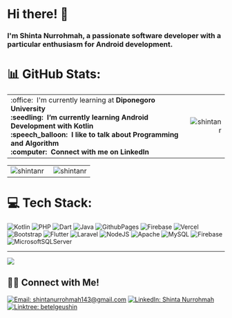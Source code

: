# Hi there! 👋

### I'm Shinta Nurrohmah, a passionate software developer with a particular enthusiasm for Android development. 

# 📊 GitHub Stats:

<table>
<tr>
<td align="left">
 :office: &nbsp;I'm currently learning at <b>Diponegoro University<b>
<br> :seedling: &nbsp;I’m currently learning <b>Android Development with Kotlin<b>
<br> :speech_balloon: &nbsp;I like to talk about <b>Programming<b> and <b>Algorithm<b>
<br> :computer: &nbsp;Connect with me on <b>LinkedIn<b>
</td>

  
<td align="right">
<a href="#shintanr-title">
  <img src="https://github-readme-stats.vercel.app/api?username=shintanr&show_icons=true&theme=react&border_color=61dafb&hide_border=true" alt="shintanr" align="right"/>
</a>
</td>
</tr>
</table>

<table>
  <tr>
    <td align="left">
   <a href="#shintanr-title">
      <img src="https://github-readme-stats.vercel.app/api/top-langs/?username=shintanr&hide=c%23,powershell,Mathematica,Ruby,Objective-C,Objective-C%2b%2b,Cuda&title_color=61dafb&text_color=ffffff&icon_color=61dafb&bg_color=20232a&langs_count=8&layout=compact&border_color=61dafb&hide_border=true" alt="shintanr" align="left"/>
    </a>
    </td>
    <td align="right">
    <a href="#shintanr-title">
      <img src="https://github-readme-streak-stats.herokuapp.com/?user=shintanr&theme=react&border=61dafb&hide_border=true" alt="shintanr" align="right"/>
    </a>
    </td>
  </tr>
</table>


# 💻 Tech Stack:
![Kotlin](https://img.shields.io/badge/kotlin-%237F52FF.svg?style=for-the-badge&logo=kotlin&logoColor=white) ![PHP](https://img.shields.io/badge/php-%23777BB4.svg?style=for-the-badge&logo=php&logoColor=white) ![Dart](https://img.shields.io/badge/dart-%230175C2.svg?style=for-the-badge&logo=dart&logoColor=white) ![Java](https://img.shields.io/badge/java-%23ED8B00.svg?style=for-the-badge&logo=openjdk&logoColor=white) ![GithubPages](https://img.shields.io/badge/github%20pages-121013?style=for-the-badge&logo=github&logoColor=white) ![Firebase](https://img.shields.io/badge/firebase-%23039BE5.svg?style=for-the-badge&logo=firebase) ![Vercel](https://img.shields.io/badge/vercel-%23000000.svg?style=for-the-badge&logo=vercel&logoColor=white) ![Bootstrap](https://img.shields.io/badge/bootstrap-%238511FA.svg?style=for-the-badge&logo=bootstrap&logoColor=white) ![Flutter](https://img.shields.io/badge/Flutter-%2302569B.svg?style=for-the-badge&logo=Flutter&logoColor=white) ![Laravel](https://img.shields.io/badge/laravel-%23FF2D20.svg?style=for-the-badge&logo=laravel&logoColor=white) ![NodeJS](https://img.shields.io/badge/node.js-6DA55F?style=for-the-badge&logo=node.js&logoColor=white) ![Apache](https://img.shields.io/badge/apache-%23D42029.svg?style=for-the-badge&logo=apache&logoColor=white) ![MySQL](https://img.shields.io/badge/mysql-%2300000f.svg?style=for-the-badge&logo=mysql&logoColor=white) ![Firebase](https://img.shields.io/badge/Firebase-039BE5?style=for-the-badge&logo=Firebase&logoColor=white) ![MicrosoftSQLServer](https://img.shields.io/badge/Microsoft%20SQL%20Server-CC2927?style=for-the-badge&logo=microsoft%20sql%20server&logoColor=white)


---
[![](https://visitcount.itsvg.in/api?id=shintanr&icon=0&color=0)](https://visitcount.itsvg.in)

<!-- Proudly created with GPRM ( https://gprm.itsvg.in ) -->

## 🤝🏻 Connect with Me!
[![Email: shintanurrohmah143@gmail.com ](https://img.shields.io/badge/-shintanurrohmah143@gmail.com-D14836?style=flat&logo=Gmail&logoColor=white)](mailto:shintanurrohmah143@gmail.com)
[![LinkedIn: Shinta Nurrohmah](https://img.shields.io/badge/-LinkedIn-blue?style=flat&logo=Linkedin&logoColor=white&link=https://www.linkedin.com/in/shintanurrohmah/)](www.linkedin.com/in/shintanurohmah/)&nbsp;
[![Linktree: betelgeushin](https://img.shields.io/badge/-Linktree-%2300d15b?style=flat&logo=Linktree&logoColor=white&link=https://linktr.ee/betelgeushin)](https://linktr.ee/betelgeushin)&nbsp;
